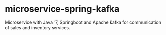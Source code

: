 # microservice-spring-kafka
 Microservice with Java 17, Springboot and Apache Kafka for communication of sales and inventory services.

